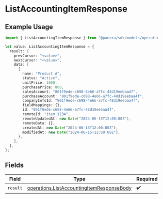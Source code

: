 # ListAccountingItemResponse

## Example Usage

```typescript
import { ListAccountingItemResponse } from "@panora/sdk/models/operations";

let value: ListAccountingItemResponse = {
  result: {
    prevCursor: "<value>",
    nextCursor: "<value>",
    data: [
      {
        name: "Product A",
        status: "Active",
        unitPrice: 1000,
        purchasePrice: 800,
        salesAccount: "801f9ede-c698-4e66-a7fc-48d19eebaa4f",
        purchaseAccount: "801f9ede-c698-4e66-a7fc-48d19eebaa4f",
        companyInfoId: "801f9ede-c698-4e66-a7fc-48d19eebaa4f",
        fieldMappings: {},
        id: "801f9ede-c698-4e66-a7fc-48d19eebaa4f",
        remoteId: "item_1234",
        remoteUpdatedAt: new Date("2024-06-15T12:00:00Z"),
        remoteData: {},
        createdAt: new Date("2024-06-15T12:00:00Z"),
        modifiedAt: new Date("2024-06-15T12:00:00Z"),
      },
    ],
  },
};
```

## Fields

| Field                                                                                                  | Type                                                                                                   | Required                                                                                               | Description                                                                                            |
| ------------------------------------------------------------------------------------------------------ | ------------------------------------------------------------------------------------------------------ | ------------------------------------------------------------------------------------------------------ | ------------------------------------------------------------------------------------------------------ |
| `result`                                                                                               | [operations.ListAccountingItemResponseBody](../../models/operations/listaccountingitemresponsebody.md) | :heavy_check_mark:                                                                                     | N/A                                                                                                    |